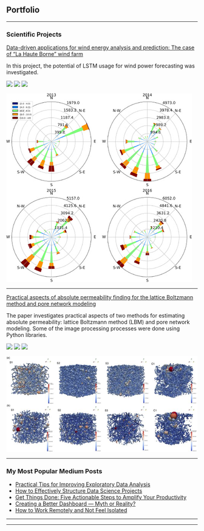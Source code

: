 ## Portfolio

---

### Scientific Projects 

[Data-driven applications for wind energy analysis and prediction: The case of “La Haute Borne” wind farm](https://www.sciencedirect.com/science/article/pii/S2772508122000382)

In this project, the potential of LSTM usage for wind power forecasting was investigated.

[![](https://img.shields.io/badge/Python-white?logo=Python)](#) [![](https://img.shields.io/badge/Jupyter-white?logo=Jupyter)](#) [![](https://img.shields.io/badge/TensorFlow-white?logo=tensorflow)](#)

<img src="images/fig1.jpg?raw=true"/>

---
[Practical aspects of absolute permeability finding for the lattice Boltzmann method and pore network modeling](https://www.sciencedirect.com/science/article/abs/pii/S0378437121005227)

The paper investigates practical aspects of two methods for estimating absolute permeability: lattice Boltzmann method (LBM) and pore network modeling. Some of the image processing processes were done using Python libraries.

[![](https://img.shields.io/badge/Python-white?logo=Python)](#) [![](https://img.shields.io/badge/ParaView-white?logo=ParaView)](#) [![](https://img.shields.io/badge/Jupyter-white?logo=Jupyter)](#)

<img src="images/fig2.jpg?raw=true"/>

---

### My Most Popular Medium Posts

- [Practical Tips for Improving Exploratory Data Analysis](https://towardsdatascience.com/practical-tips-for-improving-exploratory-data-analysis-1c43b3484577)
- [How to Effectively Structure Data Science Projects](https://towardsdatascience.com/how-to-effectively-structure-data-science-projects-85f717e65c75)
- [Get Things Done: Five Actionable Steps to Amplify Your Productivity](https://code.likeagirl.io/get-things-done-five-actionable-steps-to-amplify-your-productivity-9ec628499677)
- [Creating a Better Dashboard — Myth or Reality?](https://medium.com/towards-data-science/creating-a-better-dashboard-myth-or-reality-3d355b03e52c)
- [How to Work Remotely and Not Feel Isolated](https://medium.com/towards-data-science/how-to-work-remotely-and-not-feel-isolated-aa0638e9bfc0)

---




---
